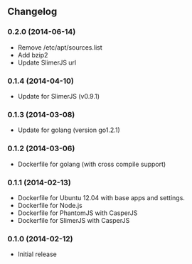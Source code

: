 ## Changelog

### 0.2.0 (2014-06-14)

* Remove /etc/apt/sources.list
* Add bzip2
* Update SlimerJS url

### 0.1.4 (2014-04-10)

* Update for SlimerJS (v0.9.1)

### 0.1.3 (2014-03-08)

* Update for golang (version go1.2.1)

### 0.1.2 (2014-03-06)

* Dockerfile for golang (with cross compile support)

### 0.1.1 (2014-02-13)

* Dockerfile for Ubuntu 12.04 with base apps and settings.
* Dockerfile for Node.js
* Dockerfile for PhantomJS with CasperJS
* Dockerfile for SlimerJS with CasperJS

### 0.1.0 (2014-02-12)

* Initial release
